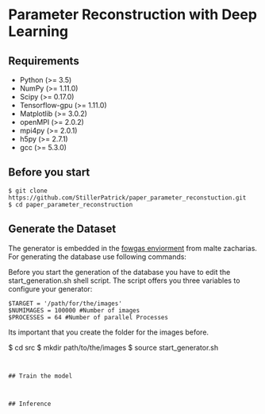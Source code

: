 # Parameter Reconstruction with Deep Learning

## Requirements
- Python (>= 3.5)
- NumPy (>= 1.11.0)
- Scipy (>= 0.17.0)
- Tensorflow-gpu (>= 1.11.0)
- Matplotlib (>= 3.0.2)
- openMPI (>= 2.0.2)
- mpi4py (>= 2.0.1)
- h5py (>= 2.7.1)
- gcc (>= 5.3.0)

## Before you start
```
$ git clone https://github.com/StillerPatrick/paper_parameter_reconstuction.git
$ cd paper_parameter_reconstruction
```

## Generate the Dataset
The generator is embedded in the [fowgas enviorment](https://github.com/ComputationalRadiationPhysics/fowgas) from malte zacharias. For generating the database use following commands: 

Before you start the generation of the database you have to edit the start_generation.sh shell script. The script offers you three variables to configure your generator:

```
$TARGET = '/path/for/the/images'
$NUMIMAGES = 100000 #Number of images
$PROCESSES = 64 #Number of parallel Processes 
```

Its important that you create the folder for the images before. 

$ cd src
$ mkdir path/to/the/images
$ source start_generator.sh
```


## Train the model 



## Inference 



